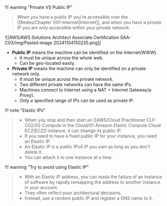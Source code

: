 
!!! warning "Private VS Public IP"
> When you have a public IP you're accessible over the [[Redes/Chapter 1/01-Internet|Internet]], and when you have a private IP you are only accessible within your private network.
 

![[AWS/AWS Solutions Architect Associate Certification SAA-C03/img/Pasted image 20241104150235.png]]


- **Public IP** means the machine can be identified on the Internet(WWW).
	- It must be unique across the whole web.
	- Can be geo-located easily.
- **Private IP** means the machine can only be identified on a private network only.
	- It must be unique across the private network.
	- Two different private networks can have the same IPs.
	- Machines connect to Internet using a NAT + Internet Gateway(a Proxy).
	- Only a specified range of IPs can be used as private IP.


!!! note "Elastic IPs"
> - When you stop and then start an [[AWS/Cloud Practitioner CLF-C02/02-Compute in the Cloud/01-Amazon Elastic Compute Cloud EC2|EC2]] instance, it can change its public IP.
> - If you need to have a fixed public IP for your instance, you need an Elastic IP.
> - An Elastic IP is a public IPv4 IP you own as long as you don't delete it.
> - You can attach it to one instance at a time.


!!! warning "Try to avoid using Elastic IP"
> - With an Elastic IP address, you can mask the failure of an instance of software by rapidly remapping the address to another instance in your account.
> - They often reflect poor architectural decisions.
> - Instead, use a random public IP and register a DNS name to it.
